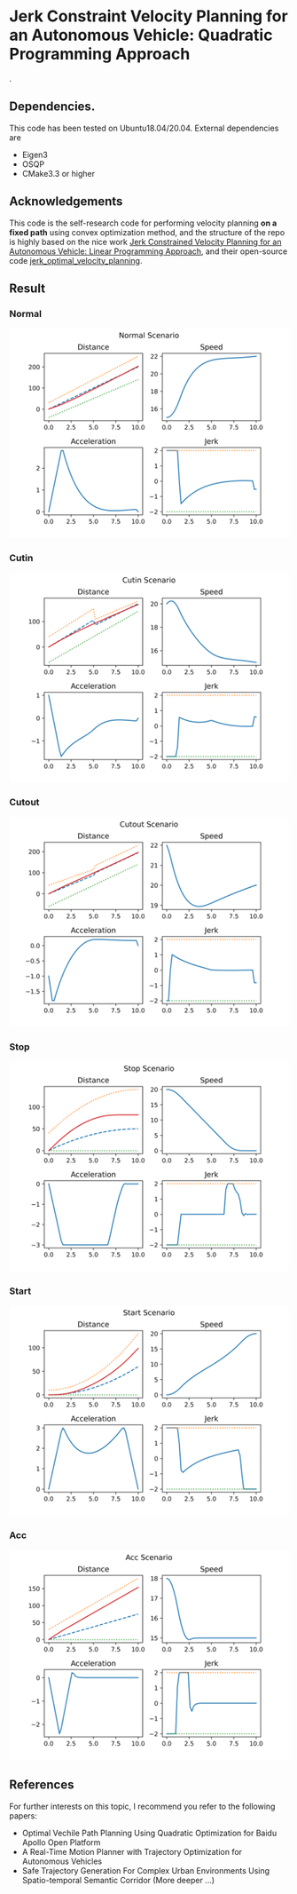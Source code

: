 # Jerk Constraint Velocity Planning for an Autonomous Vehicle: Quadratic Programming Approach
. 
## Dependencies. 
This code has been tested on Ubuntu18.04/20.04. External dependencies are 

- Eigen3
- OSQP
- CMake3.3 or higher

## Acknowledgements
This code is the self-research code for performing velocity planning **on a fixed path** using convex optimization method, and the structure of the repo is highly based on the nice work [Jerk Constrained Velocity Planning for an Autonomous Vehicle: Linear Programming Approach](https://arixv.org/abs/2202.10029), and their open-source code [jerk_optimal_velocity_planning](https://github.com/pflab-ut/jerk_optimal_velocity_planning).

## Result

### Normal

![](result/Normal.png)

### Cutin

![](result/Cutin.png)

### Cutout

![](result/Cutout.png)

### Stop

![](result/Stop.png)

### Start 

![](result/Start.png)

### Acc

![](result/Acc.png)

## References

For further interests on this topic, I recommend you refer to the following papers:

+ Optimal Vechile Path Planning Using Quadratic Optimization for Baidu Apollo Open Platform
+ A Real-Time Motion Planner with Trajectory Optimization for Autonomous Vehicles
+ Safe Trajectory Generation For Complex Urban Environments Using Spatio-temporal Semantic Corridor (More deeper ...)





